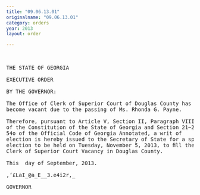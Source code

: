 ```yaml
---
title: "09.06.13.01"
originalname: "09.06.13.01"
category: orders
year: 2013
layout: order

---
```

<pre>
 

THE STATE OF GEORGIA

EXECUTIVE ORDER

BY THE GOVERNOR:

The Office of Clerk of Superior Court of Douglas County has
become vacant due to the passing of Ms. Rhonda G. Payne.

Therefore, pursuant to Article V, Section II, Paragraph VIII
of the Constitution of the State of Georgia and Section 21~2-
54o of the Official Code of Georgia Annotated, a writ of
election is hereby issued to the Secretary of State for a special
election to be held on Tuesday, November 5, 2013, to ﬁll the
Clerk of Superior Court Vacancy in Douglas County.

This  day of September, 2013.

,‘£LaI_@a_E__3.e4i2r,_

GOVERNOR

</pre>
